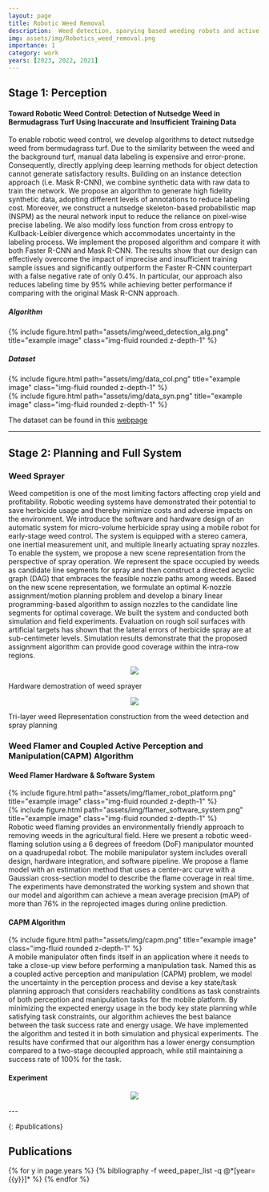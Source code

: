 ```yaml
---
layout: page
title: Robotic Weed Removal
description:  Weed detection, sparying based weeding robots and active perception guided manipulation. 
img: assets/img/Robotics_weed_removal.png
importance: 1
category: work
years: [2023, 2022, 2021]
---
```

## __Stage 1: Perception__
#### __Toward Robotic Weed Control: Detection of Nutsedge Weed in Bermudagrass Turf Using Inaccurate and Insufficient Training Data__


To enable robotic weed control, we develop algorithms to detect nutsedge weed from bermudagrass turf. Due to the similarity between the weed and the background turf, manual data labeling is expensive and error-prone. Consequently, directly applying deep learning methods for object detection cannot generate satisfactory results. Building on an instance detection approach (i.e. Mask R-CNN), we combine synthetic data with raw data to train the network. We propose an algorithm to generate high fidelity synthetic data, adopting different levels of annotations to reduce labeling cost. Moreover, we construct a nutsedge skeleton-based probabilistic map (NSPM) as the neural network input to reduce the reliance on pixel-wise precise labeling. We also modify loss function from cross entropy to Kullback-Leibler divergence which accommodates uncertainty in the labeling process. We implement the proposed algorithm and compare it with both Faster R-CNN and Mask R-CNN. The results show that our design can effectively overcome the impact of imprecise and insufficient training sample issues and significantly outperform the Faster R-CNN counterpart with a false negative rate of only 0.4%. In particular, our approach also reduces labeling time by 95% while achieving better performance if comparing with the original Mask R-CNN approach.

##### __Algorithm__
<div class="row">
    <div class="col-sm mt-3 mt-md-0">
        {% include figure.html path="assets/img/weed_detection_alg.png" title="example image" class="img-fluid rounded z-depth-1" %}
    </div>
</div>


##### __Dataset__
<div class="row">
    <div class="col-sm-7 mt-3 mt-md-0">
        {% include figure.html path="assets/img/data_col.png" title="example image" class="img-fluid rounded z-depth-1" %}
    </div>
    <div class="col-sm-5 mt-3 mt-md-0">
        {% include figure.html path="assets/img/data_syn.png" title="example image" class="img-fluid rounded z-depth-1" %}
    </div>
</div>


The dataset can be found in this [webpage](http://telerobot.cs.tamu.edu/weed-detection/)

---
## __Stage 2: Planning and Full System__

### __Weed Sprayer__
Weed competition is one of the most limiting factors affecting crop yield and profitability. Robotic weeding systems have demonstrated their potential to save herbicide usage and thereby minimize costs and adverse impacts on the environment. We introduce the software and hardware design of an automatic system for micro-volume herbicide spray using a mobile robot for early-stage weed control. The system is equipped with a stereo camera, one inertial measurement unit, and multiple linearly actuating spray nozzles. To enable the system, we propose a new scene representation from the perspective of spray operation. We represent the space occupied by weeds as candidate line segments for spray and then construct a directed acyclic graph (DAG) that embraces the feasible nozzle paths among weeds. Based on the new scene representation, we formulate an optimal K-nozzle assignment/motion planning problem and develop a binary linear programming-based algorithm to assign nozzles to the candidate line segments for optimal coverage. We built the system and conducted both simulation and field experiments. Evaluation on rough soil surfaces with artificial targets has shown that the lateral errors of herbicide spray are at sub-centimeter levels. Simulation results demonstrate that the proposed assignment algorithm can provide good coverage within the intra-row regions. 

<p align="center">
    <img src="{{ 'assets/img/sparyer_real.gif' | relative_url}}" />
</p>

<div class="caption">
    Hardware demostration of weed sprayer
</div>

<p align="center">
<img src="{{ 'assets/img/spary_experiment.gif' | relative_url}}" />
</p>
<div class="caption">
    Tri-layer weed Representation construction from the weed detection and spray planning
</div>

### __Weed Flamer and Coupled Active Perception and Manipulation(CAPM) Algorithm__

#### Weed Flamer Hardware & Software System

<div class="row">
<div class="row align-items-center">
    <div class="col-sm mt-3 mt-md-0">
        {% include figure.html path="assets/img/flamer_robot_platform.png" title="example image" class="img-fluid rounded z-depth-1" %}
    </div>
    <div class="col-sm mt-3 mt-md-0">
        {% include figure.html path="assets/img/flamer_software_system.png" title="example image" class="img-fluid rounded z-depth-1" %}
    </div>
</div>
</div>
Robotic weed flaming provides an environmentally friendly approach to removing weeds in the agricultural field. Here we present a robotic weed-flaming solution using a 6 degrees of freedom (DoF) manipulator mounted on a quadrupedal robot. The mobile manipulator system includes overall design, hardware integration, and software pipeline. We propose a flame model with an estimation method that uses a center-arc curve with a Gaussian cross-section model to describe the flame coverage in real time.  
The experiments have demonstrated the working system and shown that our model and algorithm can achieve a mean average precision (mAP) of more than 76% in the reprojected images during online prediction.
<!-- <div class="caption">
    System Design Diagram for Spot Weed Flamer
</div> -->


#### CAPM Algorithm
<div class="row">
    <div class="col-sm mt-6 mt-md-0">
            {% include figure.html path="assets/img/capm.png" title="example image" class="img-fluid rounded z-depth-1" %}
    </div>
</div>
A mobile manipulator often finds itself in an application where it needs to take a close-up view before performing a manipulation task. Named this as a coupled active perception and manipulation (CAPM) problem, we model the uncertainty in the perception process and devise a key state/task planning approach that considers reachability conditions as task constraints of both perception and manipulation tasks for the mobile platform. By minimizing the expected energy usage in the body key state planning while satisfying task constraints, our algorithm achieves the best balance between the task success rate and energy usage. We have implemented the algorithm and tested it in both simulation and physical experiments. The results have confirmed that our algorithm has a lower energy consumption compared to a two-stage decoupled approach, while still maintaining a success rate of 100% for the task.     


#### Experiment
<p align="center">
<img src="{{ 'assets/img/Weed_experiment_4x.gif' | relative_url}}" />
</p>
---

{: #publications}
## __Publications__

<div class="publications">
{% for y in page.years %}
  {% bibliography -f weed_paper_list -q @*[year={{y}}]* %}
{% endfor %}
</div>





